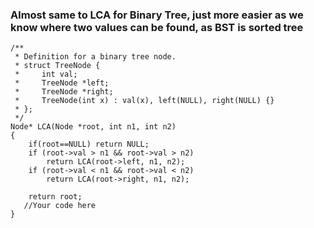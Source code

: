### Almost same to LCA for Binary Tree, just more easier as we know where two values can be found, as BST is sorted tree

```
/**
 * Definition for a binary tree node.
 * struct TreeNode {
 *     int val;
 *     TreeNode *left;
 *     TreeNode *right;
 *     TreeNode(int x) : val(x), left(NULL), right(NULL) {}
 * };
 */
Node* LCA(Node *root, int n1, int n2)
{
    if(root==NULL) return NULL;
    if (root->val > n1 && root->val > n2) 
        return LCA(root->left, n1, n2);
    if (root->val < n1 && root->val < n2) 
        return LCA(root->right, n1, n2); 
  
    return root; 
   //Your code here
}
```
